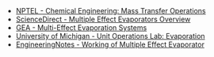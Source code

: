 <section id="references" style="margin-top: 40px;">
  
  <ul>
    <li>
      <a href="https://nptel.ac.in/courses/103103035" target="_blank">
        NPTEL - Chemical Engineering: Mass Transfer Operations
      </a>
    </li>
    <li>
      <a href="https://www.sciencedirect.com/topics/engineering/multiple-effect-evaporators" target="_blank">
        ScienceDirect - Multiple Effect Evaporators Overview
      </a>
    </li>
    <li>
      <a href="https://www.gea.com/en/applications/evaporation/multi-effect-evaporators.jsp" target="_blank">
        GEA - Multi-Effect Evaporation Systems
      </a>
    </li>
    <li>
      <a href="https://unitoperationslab.github.io/lab-manual/evaporation.html" target="_blank">
        University of Michigan - Unit Operations Lab: Evaporation
      </a>
    </li>
    <li>
      <a href="https://www.engineeringenotes.com/chemical-engineering/evaporators/multiple-effect-evaporator-diagram-and-working-chemical-engineering/46891" target="_blank">
        EngineeringNotes - Working of Multiple Effect Evaporator
      </a>
    </li>
  </ul>
</section>

